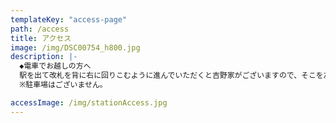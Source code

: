 ```yaml
---
templateKey: "access-page"
path: /access
title: アクセス
image: /img/DSC00754_h800.jpg
description: |-
  ◆電車でお越しの方へ
  駅を出て改札を背に右に回りこむように進んでいただくと吉野家がございますので、そこを左に曲がった通りの左側にございます。ダイソーの向かい、回転寿司屋さんの２階です。
  ※駐車場はございません。

accessImage: /img/stationAccess.jpg
---
```


